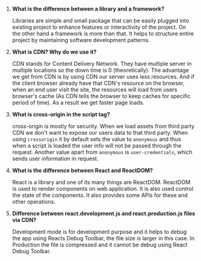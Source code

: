 1. **What is the difference between a library and a framework?**

   Libraries are simple and small package that can be easily plugged into existing project to enhance features or interactivity of the project. On the other hand a framework is more than that. It helps to structure entire project by maintaining software development patterns.
    
3. **What is CDN? Why do we use it?**

	CDN stands for Content Delivery Network. They have multiple server in multiple locations so the down time is 0 (theoretically). The advantage we get from CDN is by using CDN our server uses less resources. And if the client browser already have that CDN's resource on the browser, when an end user visit the site, the resources will load from users browser's cache (As CDN tells the browser to keep caches for specific period of time). As a result we get faster page loads.
	
4. **What is cross-origin in the script tag?**

    cross-origin is mostly for security. When we load assets from third party CDN we don't want to expose our users data to that third party. When using `crossorigin` it by default sets the value to `anonymous` and thus when a script is loaded the user info will not be passed through the request. Another value apart from `anonymous` is `user-credentials`, which sends user information in request.
    
4. **What is the difference between React and ReactDOM?**

    React is a library and one of its many things are ReactDOM. ReactDOM is used to render components on web application. It is also used control the state of the components. It also provides some APIs for these and other operations.
    
5. **Difference between react.development.js and react.production.js files via CDN?**
    
	Development mode is for development purpose and it helps to debug the app using Reacts Debug Toolbar, the file size is larger in this case. In Production the file is compressed and it cannot be debug using React Debug Toolbar.
